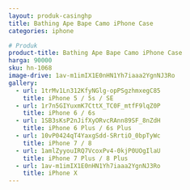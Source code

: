 ```yaml
---
layout: produk-casinghp
title: Bathing Ape Bape Camo iPhone Case
categories: iphone

# Produk
product-title: Bathing Ape Bape Camo iPhone Case
harga: 90000
sku: hn-1068
image-drive: 1av-m1imIX1E0nHN1Yh7iaaa2YgnNJ3Ro
gallery:
  - url: 1trMv1Ln312KfyNGlg-opPSgzhmxegC85
    title: iPhone 5 / 5s / SE
  - url: 1r7n5GIYuxmK7CttX_TC0F_mtfF9lqZ0P
    title: iPhone 6 / 6s
  - url: 1SB3sKsP2nJifXyORvcRAnn89SF_8nZdH
    title: iPhone 6 Plus / 6s Plus
  - url: 10vP0424qT4YaxgSdd-SRrtiO_0bpTyWc
    title: iPhone 7 / 8
  - url: 1amlZyyouIRQ7VcoxPv4-0kjP0UOgIlaU
    title: iPhone 7 Plus / 8 Plus
  - url: 1av-m1imIX1E0nHN1Yh7iaaa2YgnNJ3Ro
    title: iPhone X
---
```

